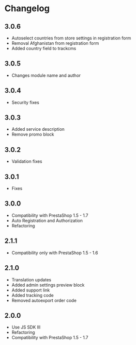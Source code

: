 # Changelog

## 3.0.6
* Autoselect countries from store settings in registration form
* Removal Afghanistan from registration form
* Added country field to trackcms

## 3.0.5
* Changes module name and author

## 3.0.4
* Security fixes

## 3.0.3
* Added service description
* Remove promo block

## 3.0.2
* Validation fixes

## 3.0.1
* Fixes

## 3.0.0
* Compatibility with PrestaShop 1.5 - 1.7
* Auto Registration and Authorization
* Refactoring

## 2.1.1
* Compatibility only with PrestaShop 1.5 - 1.6

## 2.1.0
* Translation updates
* Added admin settings preview block
* Added support link
* Added tracking code
* Removed autoexport order code

## 2.0.0
* Use JS SDK III
* Refactoring
* Compatibility with PrestaShop 1.5 - 1.7
